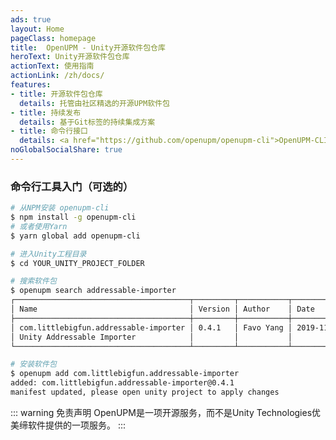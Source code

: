 ```yaml
---
ads: true
layout: Home
pageClass: homepage
title:  OpenUPM - Unity开源软件包仓库
heroText: Unity开源软件包仓库
actionText: 使用指南
actionLink: /zh/docs/
features:
- title: 开源软件包仓库
  details: 托管由社区精选的开源UPM软件包
- title: 持续发布
  details: 基于Git标签的持续集成方案
- title: 命令行接口
  details: <a href="https://github.com/openupm/openupm-cli">OpenUPM-CLI 命令行工具</a>可支持第三方UPM软件源
noGlobalSocialShare: true
---
```


### 命令行工具入门（可选的）

```sh
# 从NPM安装 openupm-cli
$ npm install -g openupm-cli
# 或者使用Yarn
$ yarn global add openupm-cli

# 进入Unity工程目录
$ cd YOUR_UNITY_PROJECT_FOLDER

# 搜索软件包
$ openupm search addressable-importer
┌───────────────────────────────────────┬─────────┬───────────┬────────────┐
│ Name                                  │ Version │ Author    │ Date       │
├───────────────────────────────────────┼─────────┼───────────┼────────────┤
│ com.littlebigfun.addressable-importer │ 0.4.1   │ Favo Yang │ 2019-11-25 │
│ Unity Addressable Importer            │         │           │            │
└───────────────────────────────────────┴─────────┴───────────┴────────────┘

# 安装软件包
$ openupm add com.littlebigfun.addressable-importer
added: com.littlebigfun.addressable-importer@0.4.1
manifest updated, please open unity project to apply changes
```

::: warning 免责声明
OpenUPM是一项开源服务，而不是Unity Technologies优美缔软件提供的一项服务。
:::

<ClientOnly><PackageRecent /></ClientOnly>

<social-share />

<style lang="stylus">
</style>
